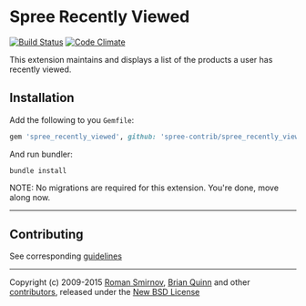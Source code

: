 # Spree Recently Viewed

[![Build Status](https://travis-ci.org/spree-contrib/spree_recently_viewed.svg?branch=master)](https://travis-ci.org/spree-contrib/spree_recently_viewed)
[![Code Climate](https://codeclimate.com/github/spree-contrib/spree_recently_viewed/badges/gpa.svg)](https://codeclimate.com/github/spree-contrib/spree_recently_viewed)

This extension maintains and displays a list of the products a user has recently viewed.

## Installation

Add the following to you `Gemfile`:
```ruby
gem 'spree_recently_viewed', github: 'spree-contrib/spree_recently_viewed', branch: 'master'
```

And run bundler:

    bundle install

NOTE: No migrations are required for this extension. You're done, move along now.

---

## Contributing

See corresponding [guidelines][4]

---

Copyright (c) 2009-2015 [Roman Smirnov][6], [Brian Quinn][7] and other [contributors][8], released under the [New BSD License][3]

[1]: http://www.fsf.org/licensing/essays/free-sw.html
[2]: https://github.com/spree-contrib/spree_recently_viewed/issues
[3]: https://github.com/spree-contrib/spree_recently_viewed/blob/master/LICENSE.md
[4]: https://github.com/spree-contrib/spree_recently_viewed/blob/master/CONTRIBUTING.md
[6]: https://github.com/romul
[7]: https://github.com/BDQ
[8]: https://github.com/spree-contrib/spree_recently_viewed/graphs/contributors
